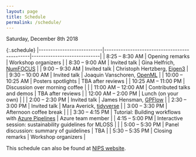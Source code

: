 ```yaml
---
layout: page
title: Schedule
permalink: /schedule/
---
```


Saturday, December 8th 2018

{:.schedule}
|---------------------------|----------------------------------------------|-----------------------------|
| 8:25 &ndash; 8:30 AM      | Opening remarks                              | Workshop organizers         |
| 8:30 &ndash; 9:00 AM      | Invited talk                                 | Gina Helfrich, [NumFOCUS](https://numfocus.org)     | 
| 9:00 &ndash; 9:30 AM      | Invited talk                                 | Christoph Hertzberg, [Eigen3](http://eigen.tuxfamily.org) |
| 9:30 &ndash; 10:00 AM     | Invited talk                                 | Joaquin Vanschoren, [OpenML](https://www.openml.org)  |
| 10:00 &ndash; 10:25 AM    | Posters spotlights                           | TBA after reviews           |
| 10:25 AM &ndash; 11:00 PM | Discussion over morning coffee               |                             |
| 11:00 AM &ndash; 12:00 AM | Contributed talks and demos                  | TBA after reviews           |
| 12:00 AM &ndash; 2:00 PM | Lunch (on your own)                          |                             |
| 2:00 &ndash; 2:30 PM    | Invited talk                                 | James Hensman, [GPFlow](https://github.com/GPflow/GPflow)       |
| 2:30 &ndash; 3:00 PM    | Invited talk                                 | Mara Averick, [tidyverse](https://www.tidyverse.org)     |
| 3:00 &ndash; 3:30 PM    | Afternoon coffee break                       |                             |
| 3:30 &ndash; 4:15 PM    | Tutorial: Building workflows with [Azure Pipelines](https://azure.microsoft.com/en-us/services/devops/pipelines/) | Azure team member           |
| 4:15 &ndash; 5:00 PM    | Interactive session: sustainability guidelines for MLOSS |                 |
| 5:00 &ndash; 5:30 PM    | Panel discussion: summary of guidelines      | TBA                         |
| 5:30 &ndash; 5:35 PM    | Closing remarks                              | Workshop organizers         |

This schedule can also be found at [NIPS website](https://nips.cc/Conferences/2018/Schedule?showEvent=10920).
